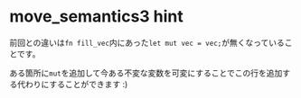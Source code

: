 # move_semantics3 hint

前回との違いは`fn fill_vec`内にあった`let mut vec = vec;`が無くなっていることです。

ある箇所に`mut`を追加して今ある不変な変数を可変にすることでこの行を追加する代わりにすることができます :)

<!---
The difference between this one and the previous ones is that the first line
of `fn fill_vec` that had `let mut vec = vec;` is no longer there. You can,
instead of adding that line back, add `mut` in one place that will change
an existing binding to be a mutable binding instead of an immutable one :)
--->

